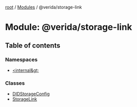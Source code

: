 [root](../README.md) / [Modules](../modules.md) / @verida/storage-link

# Module: @verida/storage-link

## Table of contents

### Namespaces

- [&lt;internal\&gt;](verida_storage_link._internal_.md)

### Classes

- [DIDStorageConfig](../classes/verida_storage_link.DIDStorageConfig.md)
- [StorageLink](../classes/verida_storage_link.StorageLink.md)
